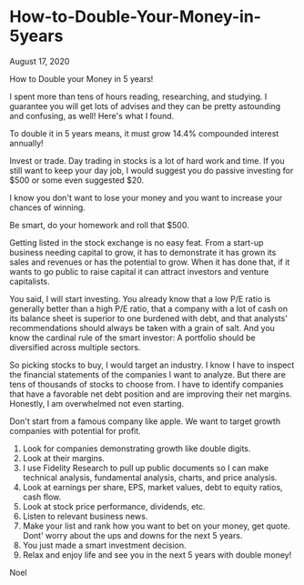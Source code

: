 # How-to-Double-Your-Money-in-5years

August 17, 2020

How to Double your Money in 5 years!

I spent more than tens of hours reading, researching, and studying. I guarantee you
will get lots of advises and they can be pretty astounding and confusing, as well!
Here's what I found.

To double it in 5 years means, it must grow 14.4% compounded interest annually!

Invest or trade. Day trading in stocks is a lot of hard work and time. If you still 
want to keep your day job, I would suggest you do passive investing for $500 or some 
even suggested $20.

I know you don't want to lose your money and you want to increase your chances of
winning.

Be smart, do your homework and roll that $500.

Getting listed in the stock exchange is no easy feat. From a start-up business needing
capital to grow, it has to demonstrate it has grown its sales and revenues or has 
the potential to grow. When it has done that, if it wants to go public to raise
capital it can attract investors and venture capitalists.

You said, I will start investing. You already know that a low P/E ratio
is generally better than a high P/E ratio, that a company with a lot of cash on its
balance sheet is superior to one burdened with debt, and that analysts' recommendations
should always be taken with a grain of salt. And you know the cardinal rule of the
smart investor: A portfolio should be diversified across multiple sectors.

So picking stocks to buy, I would target an industry. I know I have to inspect the 
financial statements of the companies I want to analyze. But there are tens of thousands
of stocks to choose from. I have to identify companies that have a favorable net debt
position and are improving their net margins. Honestly, I am overwhelmed not even starting.

Don't start from a famous company like apple. We want to target growth companies with
potential for profit.

1. Look for companies demonstrating growth like double digits. 
2. Look at their margins.
3. I use Fidelity Research to pull up public documents so I can make technical analysis,
   fundamental analysis, charts, and price analysis.
4. Look at earnings per share, EPS, market values, debt to equity ratios, cash flow.
5. Look at stock price performance, dividends, etc.
6. Listen to relevant business news.
7. Make your list and rank how you want to bet on your money, get quote. Dont' worry about
   the ups and downs for the next 5 years.
8. You just made a smart investment decision.
9. Relax and enjoy life and see you in the next 5 years with double money!

Noel
